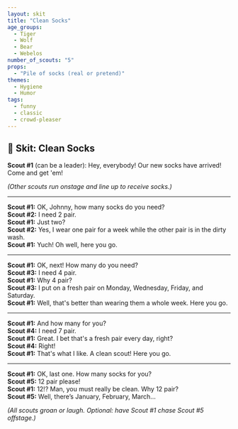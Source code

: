 ```yaml
---
layout: skit
title: "Clean Socks"
age_groups:
  - Tiger
  - Wolf
  - Bear
  - Webelos
number_of_scouts: "5"
props:
  - "Pile of socks (real or pretend)"
themes:
  - Hygiene
  - Humor
tags:
  - funny
  - classic
  - crowd-pleaser
---
```


## 🧦 Skit: Clean Socks

**Scout #1** (can be a leader): Hey, everybody! Our new socks have arrived! Come and get 'em!

*(Other scouts run onstage and line up to receive socks.)*

---

**Scout #1:** OK, Johnny, how many socks do you need?  
**Scout #2:** I need 2 pair.  
**Scout #1:** Just two?  
**Scout #2:** Yes, I wear one pair for a week while the other pair is in the dirty wash.  
**Scout #1:** Yuch! Oh well, here you go.

---

**Scout #1:** OK, next! How many do you need?  
**Scout #3:** I need 4 pair.  
**Scout #1:** Why 4 pair?  
**Scout #3:** I put on a fresh pair on Monday, Wednesday, Friday, and Saturday.  
**Scout #1:** Well, that's better than wearing them a whole week. Here you go.

---

**Scout #1:** And how many for you?  
**Scout #4:** I need 7 pair.  
**Scout #1:** Great. I bet that's a fresh pair every day, right?  
**Scout #4:** Right!  
**Scout #1:** That's what I like. A clean scout! Here you go.

---

**Scout #1:** OK, last one. How many socks for you?  
**Scout #5:** 12 pair please!  
**Scout #1:** 12!? Man, you must really be clean. Why 12 pair?  
**Scout #5:** Well, there’s January, February, March…

*(All scouts groan or laugh. Optional: have Scout #1 chase Scout #5 offstage.)*
